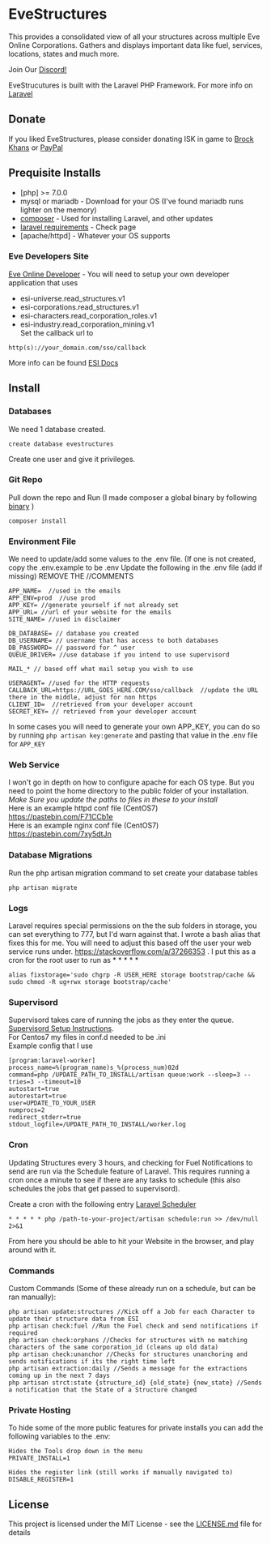 # EveStructures
This provides a consolidated view of all your structures across multiple Eve Online Corporations. Gathers and displays important data like fuel, services, locations, states and much more.

Join Our [Discord!](https://discord.gg/5vUQxMP)  

EveStrucutures is built with the Laravel PHP Framework. For more info on [Laravel](https://laravel.com/docs/5.5)

## Donate
If you liked EveStructures, please consider donating ISK in game to [Brock Khans](https://evewho.com/pilot/Brock+Khans) or [PayPal](paypal.me/skiedude)

## Prequisite Installs
* [php] >= 7.0.0
* mysql or mariadb - Download for your OS (I've found mariadb runs lighter on the memory)
* [composer](https://getcomposer.org/doc/00-intro.md) - Used for installing Laravel, and other updates
* [laravel requirements](https://laravel.com/docs/5.5) - Check page
* [apache/httpd] - Whatever your OS supports

### Eve Developers Site
[Eve Online Developer](https://developers.eveonline.com/) - You will need to setup your own developer application that uses
* esi-universe.read_structures.v1 
* esi-corporations.read_structures.v1 
* esi-characters.read_corporation_roles.v1  
* esi-industry.read_corporation_mining.v1  
Set the callback url to 
```
http(s)://your_domain.com/sso/callback
```
More info can be found [ESI Docs](http://eveonline-third-party-documentation.readthedocs.io/en/latest/esi/index.html)

## Install
### Databases
We need 1 database created.
```
create database evestructures
```
Create one user and give it privileges. 

### Git Repo
Pull down the repo and Run (I made composer a global binary by following [binary](https://getcomposer.org/doc/00-intro.md#globally) )
```
composer install
```

### Environment File
We need to update/add some values to the .env file. (If one is not created, copy the .env.example to be .env
Update the following in the .env file (add if missing) REMOVE THE //COMMENTS
```
APP_NAME=  //used in the emails
APP_ENV=prod  //use prod
APP_KEY= //generate yourself if not already set
APP_URL= //url of your website for the emails
SITE_NAME= //used in disclaimer

DB_DATABASE= // database you created 
DB_USERNAME= // username that has access to both databases
DB_PASSWORD= // password for ^ user
QUEUE_DRIVER= //use database if you intend to use supervisord

MAIL_* // based off what mail setup you wish to use

USERAGENT= //used for the HTTP requests
CALLBACK_URL=https://URL_GOES_HERE.COM/sso/callback  //update the URL there in the middle, adjust for non https
CLIENT_ID=  //retrieved from your developer account
SECRET_KEY= // retrieved from your developer account
```
In some cases you will need to generate your own APP_KEY, you can do so by running `php artisan key:generate` and pasting that value in the .env file for `APP_KEY`  

### Web Service
I won't go in depth on how to configure apache for each OS type. But you need to point the home directory to the public folder of your installation. *Make Sure you update the paths to files in these to your install*  
Here is an example httpd conf file (CentOS7) https://pastebin.com/F71CCb1e  
Here is an example nginx conf file (CentOS7) https://pastebin.com/7xy5dtJn


### Database Migrations
Run the php artisan migration command to set create your database tables
```
php artisan migrate
```

### Logs
Laravel requires special permissions on the the sub folders in storage, you can set everything to 777, but I'd warn against that. I wrote a bash alias that fixes this for me. You will need to adjust this based off the user your web service runs under.
https://stackoverflow.com/a/37266353 . I put this as a cron for the root user to run as * * * * *
```
alias fixstorage='sudo chgrp -R USER_HERE storage bootstrap/cache && sudo chmod -R ug+rwx storage bootstrap/cache'
```
### Supervisord
Supervisord takes care of running the jobs as they enter the queue.
[Supervisord Setup Instructions](https://laravel.com/docs/5.5/queues#supervisor-configuration).    
For Centos7 my files in conf.d needed to be .ini  
Example config that I use
```
[program:laravel-worker]
process_name=%(program_name)s_%(process_num)02d
command=php /UPDATE_PATH_TO_INSTALL/artisan queue:work --sleep=3 --tries=3 --timeout=10
autostart=true
autorestart=true
user=UPDATE_TO_YOUR_USER
numprocs=2
redirect_stderr=true
stdout_logfile=/UPDATE_PATH_TO_INSTALL/worker.log

```

### Cron
Updating Structures every 3 hours, and checking for Fuel Notifications to send are run via the Schedule feature of Laravel. This requires running a cron once a minute to see if there are any tasks to schedule (this also schedules the jobs that get passed to supervisord).

Create a cron with the following entry
[Laravel Scheduler](https://laravel.com/docs/5.5/scheduling#introduction)
```
* * * * * php /path-to-your-project/artisan schedule:run >> /dev/null 2>&1
```

From here you should be able to hit your Website in the browser, and play around with it.

### Commands
Custom Commands (Some of these already run on a schedule, but can be ran manually):
```
php artisan update:structures //Kick off a Job for each Character to update their structure data from ESI
php artisan check:fuel //Run the Fuel check and send notifications if required
php artisan check:orphans //Checks for structures with no matching characters of the same corporation_id (cleans up old data)
php artisan check:unanchor //Checks for structures unanchoring and sends notifications if its the right time left
php artisan extraction:daily //Sends a message for the extractions coming up in the next 7 days
php artisan strct:state {structure_id} {old_state} {new_state} //Sends a notification that the State of a Structure changed
```

### Private Hosting
To hide some of the more public features for private installs you can add the following variables to the .env:  
```
Hides the Tools drop down in the menu
PRIVATE_INSTALL=1

Hides the register link (still works if manually navigated to)
DISABLE_REGISTER=1
```

## License

This project is licensed under the MIT License - see the [LICENSE.md](LICENSE.md) file for details


